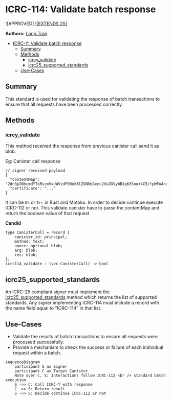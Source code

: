 # ICRC-114: Validate batch response

![APPROVED] [![EXTENDS 25]](./icrc_25_signer_interaction_standard.md)

**Authors:** [Long Tran](https://github.com/baolongt)

<!-- TOC -->

- [ICRC-Y: Validate batch response](#icrc-y-validate-batch-response)
  - [Summary](#summary)
  - [Methods](#methods)
    - [icrcy_validate](#icrcy_validate)
    - [icrc25_supported_standards](#icrc25_supported_standards)
  - [Use-Cases](#use-cases)

## Summary

This standard is used for validating the response of batch transactions to ensure that all requests have been processed correctly.

## Methods

### icrcy_validate

This method received the response from previous canister call send it as blob.

Eg: Canister call response

```
// signer received payload
{
  "contentMap": "2dn3p2NhcmdYTkRscmVxdWVzdF90eXBlZGNhbGxmc2VuZGVyWB1q63Snu+4C5/fpWFu4nq1IpZxCYDEYA8XSPqPfAg==",
  "certificate": "..."
}
```

It can be `Ok` or `Err` in Rust and Motoko. In order to decide continue execute ICRC-112 or not. This validate canister have to parse the contentMap and return the boolean value of that request

**Candid**

```
type CanisterCall = record {
    canister_id: principal;
    method: text;
    nonce: optional blob;
    arg: blob;
    res: blob;
};
icrc114_validate : (vec CanisterCall) -> bool
```

## icrc25_supported_standards

An ICRC-25 compliant signer must implement the [icrc25_supported_standards](icrc_25_signer_interaction_standard.md#icrc25_supported_standards) method which returns the list of supported standards. 
Any signer implementing ICRC-114 must include a record with the name field equal to "ICRC-114" in that list.

## Use-Cases

- Validate the results of batch transactions to ensure all requests were processed successfully.
- Provide a mechanism to check the success or failure of each individual request within a batch.

```mermaid
sequenceDiagram
    participant S as Signer
    participant C as Target Canister
    Note over C, S: Interactions follow ICRC-112 <br /> standard batch execution
    S ->> C: Call ICRC-Y with response
    C ->> S: Return result
    S ->> S: Decide continue ICRC-112 or not


```
